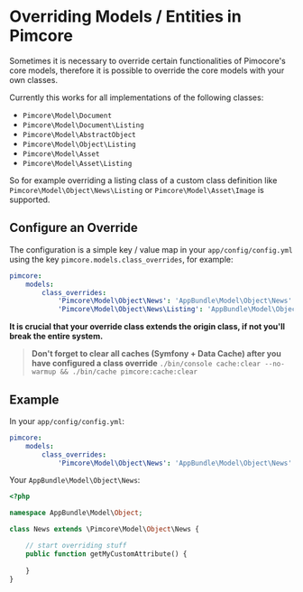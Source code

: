 # Overriding Models / Entities in Pimcore
 
Sometimes it is necessary to override certain functionalities of Pimocore's core models, therefore it is possible to 
override the core models with your own classes. 

Currently this works for all implementations of the following classes: 
- `Pimcore\Model\Document`
- `Pimcore\Model\Document\Listing`
- `Pimcore\Model\AbstractObject`
- `Pimcore\Model\Object\Listing`
- `Pimcore\Model\Asset`
- `Pimcore\Model\Asset\Listing` 

So for example overriding a listing class of a custom class definition like `Pimcore\Model\Object\News\Listing` or 
`Pimcore\Model\Asset\Image` is supported. 

## Configure an Override 

The configuration is a simple key / value map in your `app/config/config.yml` using the key 
`pimcore.models.class_overrides`, for example: 

```yaml 
pimcore:
    models:
        class_overrides:
            'Pimcore\Model\Object\News': 'AppBundle\Model\Object\News'
            'Pimcore\Model\Object\News\Listing': 'AppBundle\Model\Object\News\Listing'
```

**It is crucial that your override class extends the origin class, if not you'll break the entire system.**

> **Don't forget to clear all caches (Symfony + Data Cache) after you have configured a class override**
`./bin/console cache:clear --no-warmup && ./bin/cache pimcore:cache:clear`

## Example 

In your `app/config/config.yml`: 

```yaml 
pimcore:
    models:
        class_overrides:
            'Pimcore\Model\Object\News': 'AppBundle\Model\Object\News'
```

Your `AppBundle\Model\Object\News`: 

```php
<?php 

namespace AppBundle\Model\Object; 

class News extends \Pimcore\Model\Object\News {

    // start overriding stuff 
    public function getMyCustomAttribute() {
        
    }
}
```
